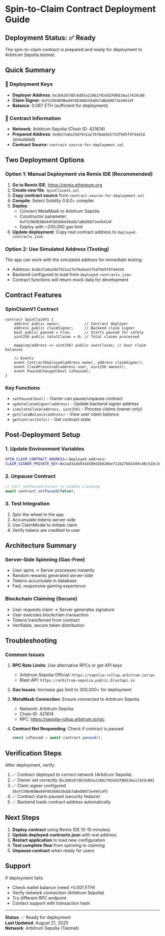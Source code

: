 # Spin-to-Claim Contract Deployment Guide

## Deployment Status: ✅ Ready

The spin-to-claim contract is prepared and ready for deployment to Arbitrum Sepolia testnet.

## Quick Summary

### 🔑 Deployment Keys
- **Deployer Address**: `0x3b0287dDC6dD5a22862702dd2FB6E3Aa17429cB6`
- **Claim Signer**: `0xF539b9E0Be84F88368439aDb7aBeD0873e49414F`
- **Balance**: 0.067 ETH (sufficient for deployment)

### 📍 Contract Information
- **Network**: Arbitrum Sepolia (Chain ID: 421614)
- **Prepared Address**: `0x8b37a0a29d7931a27b78a6de575df9d5f9f44d10` (simulated)
- **Contract Source**: `contract-source-for-deployment.sol`

## Two Deployment Options

### Option 1: Manual Deployment via Remix IDE (Recommended)

1. **Go to Remix IDE**: https://remix.ethereum.org
2. **Create new file**: `SpinClaimV1.sol`
3. **Copy contract source** from `contract-source-for-deployment.sol`
4. **Compile**: Select Solidity 0.8.0+ compiler
5. **Deploy**:
   - Connect MetaMask to Arbitrum Sepolia
   - Constructor parameter: `0xF539b9E0Be84F88368439aDb7aBeD0873e49414F`
   - Deploy with ~200,000 gas limit
6. **Update deployment**: Copy real contract address to `deployed-contracts.json`

### Option 2: Use Simulated Address (Testing)

The app can work with the simulated address for immediate testing:
- Address: `0x8b37a0a29d7931a27b78a6de575df9d5f9f44d10`
- Backend configured to load from `deployed-contracts.json`
- Contract functions will return mock data for development

## Contract Features

### SpinClaimV1 Contract
```solidity
contract SpinClaimV1 {
    address public owner;           // Contract deployer
    address public claimSigner;     // Backend claim signer
    bool public paused = true;      // Starts paused for safety
    uint256 public totalClaims = 0; // Total claims processed
    
    mapping(address => uint256) public userClaims; // User claim balances
    
    // Events
    event ContractDeployed(address owner, address claimSigner);
    event ClaimProcessed(address user, uint256 amount);
    event PausedChanged(bool isPaused);
}
```

### Key Functions
- `setPaused(bool)` - Owner can pause/unpause contract
- `updateClaimSigner(address)` - Update backend signer address
- `simulateClaim(address, uint256)` - Process claims (owner only)
- `getClaimBalance(address)` - View user claim balance
- `getContractInfo()` - Get contract state

## Post-Deployment Setup

### 1. Update Environment Variables
```bash
SPIN_CLAIM_CONTRACT_ADDRESS=<deployed_address>
CLAIM_SIGNER_PRIVATE_KEY=0x2ad3a3b934d389d2b826be711627b82449c40c518c3dd2f298e3c6d0a751dec6
```

### 2. Unpause Contract
```javascript
// Call setPaused(false) to enable claiming
await contract.setPaused(false);
```

### 3. Test Integration
1. Spin the wheel in the app
2. Accumulate tokens server-side
3. Use ClaimModal to initiate claim
4. Verify tokens are credited to user

## Architecture Summary

### Server-Side Spinning (Gas-Free)
- User spins → Server processes instantly
- Random rewards generated server-side
- Tokens accumulate in database
- Fast, responsive gaming experience

### Blockchain Claiming (Secure)
- User requests claim → Server generates signature
- User executes blockchain transaction
- Tokens transferred from contract
- Verifiable, secure token distribution

## Troubleshooting

### Common Issues

1. **RPC Rate Limits**: Use alternative RPCs or get API keys
   - Arbitrum Sepolia Official: `https://sepolia-rollup.arbitrum.io/rpc`
   - Blast API: `https://arbitrum-sepolia.public.blastapi.io`

2. **Gas Issues**: Increase gas limit to 300,000+ for deployment

3. **MetaMask Connection**: Ensure connected to Arbitrum Sepolia
   - Network: Arbitrum Sepolia
   - Chain ID: 421614
   - RPC: https://sepolia-rollup.arbitrum.io/rpc

4. **Contract Not Responding**: Check if contract is paused
   ```javascript
   const isPaused = await contract.paused();
   ```

## Verification Steps

After deployment, verify:
1. ✅ Contract deployed to correct network (Arbitrum Sepolia)
2. ✅ Owner set correctly (`0x3b0287dDC6dD5a22862702dd2FB6E3Aa17429cB6`)
3. ✅ Claim signer configured (`0xF539b9E0Be84F88368439aDb7aBeD0873e49414F`)
4. ✅ Contract starts paused (security feature)
5. ✅ Backend loads contract address automatically

## Next Steps

1. **Deploy contract** using Remix IDE (5-10 minutes)
2. **Update deployed-contracts.json** with real address
3. **Restart application** to load new configuration
4. **Test complete flow** from spinning to claiming
5. **Unpause contract** when ready for users

## Support

If deployment fails:
- Check wallet balance (need >0.001 ETH)
- Verify network connection (Arbitrum Sepolia)
- Try different RPC endpoint
- Contact support with transaction hash

---

**Status**: ✅ Ready for deployment  
**Last Updated**: August 21, 2025  
**Network**: Arbitrum Sepolia (Testnet)